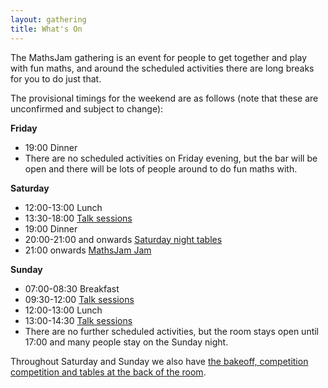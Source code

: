 ```yaml
---
layout: gathering
title: What's On
---
```


The MathsJam gathering is an event for people to get together and play with fun maths, and around the scheduled activities there are long breaks for you to do just that.

The provisional timings for the weekend are as follows (note that these are unconfirmed and subject to change):

**Friday**

- 19:00 Dinner
- There are no scheduled activities on Friday evening, but the bar will be open and there will be lots of people around to do fun maths with.

**Saturday**

- 12:00-13:00 Lunch
- 13:30-18:00 [Talk sessions]({{site.url}}/gathering/uk/whats-on/programme)
- 19:00 Dinner
- 20:00-21:00 and onwards [Saturday night tables]({{site.url}}/gathering/uk/whats-on/saturday-night-tables)
- 21:00 onwards [MathsJam Jam]({{site.url}}/gathering/uk/whats-on/activities)

**Sunday**

- 07:00-08:30 Breakfast
- 09:30-12:00 [Talk sessions]({{site.url}}/gathering/uk/whats-on/programme)
- 12:00-13:00 Lunch
- 13:00-14:30 [Talk sessions]({{site.url}}/gathering/uk/whats-on/programme)
- There are no further scheduled activities, but the room stays open until 17:00 and many people stay on the Sunday night.

Throughout Saturday and Sunday we also have [the bakeoff, competition competition and tables at the back of the room]({{site.url}}/gathering/uk/whats-on/activities).
